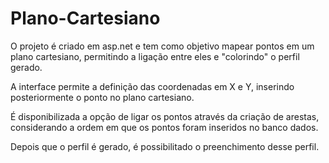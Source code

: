 # Plano-Cartesiano
O projeto é criado em asp.net e tem como objetivo mapear pontos em um plano cartesiano, permitindo a ligação entre eles e "colorindo" o perfil gerado.

A interface permite a definição das coordenadas em X e Y, inserindo posteriormente o ponto no plano cartesiano.

É disponibilizada a opção de ligar os pontos através da criação de arestas, considerando a ordem em que os pontos foram inseridos no banco dados.

Depois que o perfil é gerado, é possibilitado o preenchimento desse perfil.
